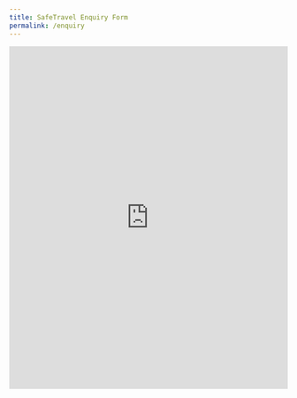 ```yaml
---
title: SafeTravel Enquiry Form
permalink: /enquiry
---
```


<iframe width="100%" height="620" src="https://go.gov.sg/sto-enquiry" frameborder="0" allow="accelerometer; autoplay; clipboard-write; encrypted-media; gyroscope; picture-in-picture" allowfullscreen></iframe>







